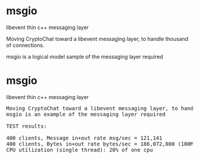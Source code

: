 # msgio
libevent thin c++ messaging layer

Moving CryptoChat toward a libevent messaging layer, to handle thousand of connections.

msgio is a logical model sample of the messaging layer required
# msgio
libevent thin c++ messaging layer
<pre>
Moving CryptoChat toward a libevent messaging layer, to handle thousand of connections.
msgio is an example of the messaging layer required

TEST results:

400 clients, Message in+out rate msg/sec = 121,141
400 clients, Bytes in+out rate bytes/sec = 186,072,000 (100MB/sec bidirectional)
CPU utilization (single thread): 20% of one cpu
</pre>

